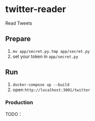 # twitter-reader
Read Tweets

## Prepare
1. `mv app/secret.py.tmp app/secret.py`
2. set your token in `app/secret.py`


## Run
1. `docker-compose up --build`
2. open `http://localhost:3001/twitter`

### Production
TODO：
